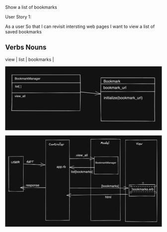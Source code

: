 Show a list of bookmarks

User Story 1:

As a user
So that I can revisit intersting web pages 
I want to view a list of saved bookmarks

Verbs       Nouns
-------------------
view    |    list
        |   bookmarks
        |

![](./class_model.png)

![](./domain_model.png)
